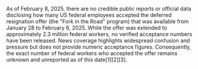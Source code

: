 As of February 8, 2025, there are no credible public reports or official data disclosing how many US federal employees accepted the deferred resignation offer (the "Fork in the Road" program) that was available from January 28 to February 6, 2025. While the offer was extended to approximately 2.3 million federal workers, no verified acceptance numbers have been released. News coverage highlights widespread confusion and pressure but does not provide numeric acceptance figures. Consequently, the exact number of federal workers who accepted the offer remains unknown and unreported as of this date[1][2][3].